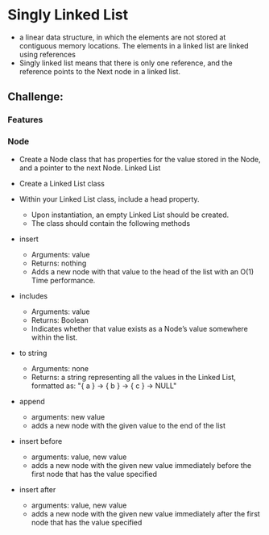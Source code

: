 # Singly Linked List

- a linear data structure, in which the elements are not stored at contiguous memory locations. The elements in a linked list are linked using
references
- Singly linked list means that there is only one reference, and the reference points to the Next node in a linked list.

## Challenge:

### Features

### Node
* Create a Node class that has properties for the value stored in the Node, and a pointer to the next Node.
Linked List
* Create a Linked List class
* Within your Linked List class, include a head property.
    * Upon instantiation, an empty Linked List should be created.
    * The class should contain the following methods
* insert
    * Arguments: value
    * Returns: nothing
    * Adds a new node with that value to the head of the list with an O(1) Time performance.
* includes
    * Arguments: value
    * Returns: Boolean
    * Indicates whether that value exists as a Node’s value somewhere within the list.
* to string
    * Arguments: none
    * Returns: a string representing all the values in the Linked List, formatted as:
 "{ a } -> { b } -> { c } -> NULL"

* append
  * arguments: new value
  * adds a new node with the given value to the end of the list
* insert before
  * arguments: value, new value
  * adds a new node with the given new value immediately before the first node that has the value specified
* insert after
  * arguments: value, new value
  * adds a new node with the given new value immediately after the first node that has the value specified





